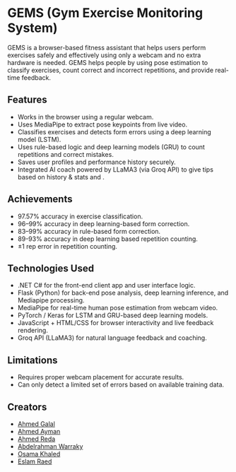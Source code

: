 # GEMS (Gym Exercise Monitoring System)

GEMS is a browser-based fitness assistant that helps users perform exercises safely and effectively using only a webcam and no extra hardware is needed. GEMS helps people by using pose estimation to classify exercises, count correct and incorrect repetitions, and provide real-time feedback.

## Features

- Works in the browser using a regular webcam.
- Uses MediaPipe to extract pose keypoints from live video.
- Classifies exercises and detects form errors using a deep learning model (LSTM).
- Uses rule-based logic and deep learning models (GRU) to count repetitions and correct mistakes.
- Saves user profiles and performance history securely.
- Integrated AI coach powered by LLaMA3 (via Groq API) to give tips based on history & stats and .


## Achievements

- 97.57% accuracy in exercise classification.
- 96–99% accuracy in deep learning-based form correction.
- 83–99% accuracy in rule-based form correction.
- 89-93% accuracy in deep learning based repetition counting.
- ±1 rep error in repetition counting.


## Technologies Used
- .NET C# for the front-end client app and user interface logic.
- Flask (Python) for back-end pose analysis, deep learning inference, and Mediapipe processing.
- MediaPipe for real-time human pose estimation from webcam video.
- PyTorch / Keras for LSTM and GRU-based deep learning models.
- JavaScript + HTML/CSS for browser interactivity and live feedback rendering.
- Groq API (LLaMA3) for natural language feedback and coaching.

## Limitations

- Requires proper webcam placement for accurate results.
- Can only detect a limited set of errors based on available training data.

## Creators 

- [Ahmed Galal](https://github.com/1AhmedGalal)
- [Ahmed Ayman](https://github.com/AhmedAymanMo)
- [Ahmed Reda](https://github.com/ahmedredaooooo)
- [Abdelrahman Warraky](https://github.com/0Abdelrahman1)
- [Osama Khaled](https://github.com)
- [Eslam Raed](https://github.com)
